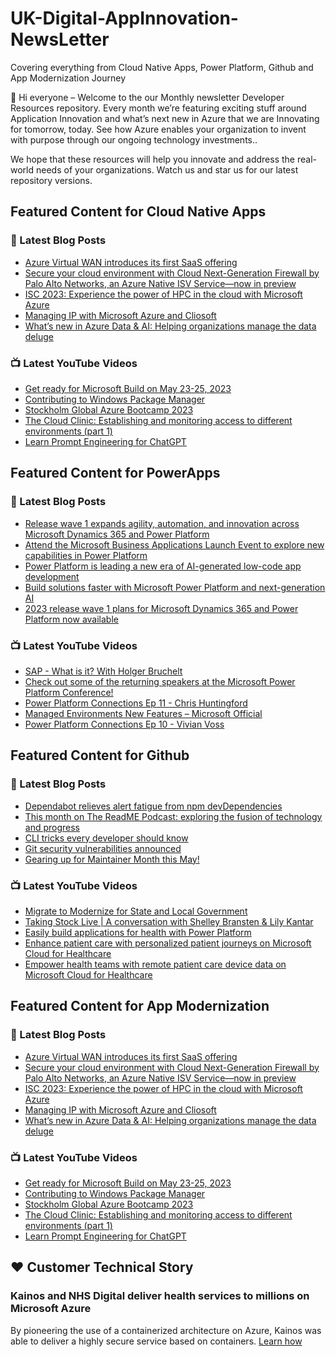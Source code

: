 # UK-Digital-AppInnovation-NewsLetter

Covering everything from Cloud Native Apps, Power Platform, Github and App Modernization Journey

👋 Hi everyone – Welcome to the our Monthly newsletter Developer Resources repository. Every month we’re featuring exciting stuff around Application Innovation and what’s next new in Azure that we are Innovating for tomorrow, today. See how Azure enables your organization to invent with purpose through our ongoing technology investments..


We hope that these resources will help you innovate and address the real-world needs of your organizations. Watch us and star us for our latest repository versions.

## Featured Content for Cloud Native Apps


### 📝 Latest Blog Posts

    
<!-- BLOGCNA:START -->
- [Azure Virtual WAN introduces its first SaaS offering](https://azure.microsoft.com/blog/azure-virtual-wan-introduces-its-first-saas-offering/)
- [Secure your cloud environment with Cloud Next-Generation Firewall by Palo Alto Networks, an Azure Native ISV Service—now in preview](https://azure.microsoft.com/blog/secure-your-cloud-environment-with-cloud-nextgeneration-firewall-by-palo-alto-networks-an-azure-native-isv-service-now-in-pre/)
- [ISC 2023: Experience the power of HPC in the cloud with Microsoft Azure](https://azure.microsoft.com/blog/isc-2023-experience-the-power-of-hpc-in-the-cloud-with-microsoft-azure/)
- [Managing IP with Microsoft Azure and Cliosoft](https://azure.microsoft.com/blog/managing-ip-with-microsoft-azure-and-cliosoft/)
- [What’s new in Azure Data & AI: Helping organizations manage the data deluge](https://azure.microsoft.com/blog/what-s-new-in-azure-data-and-ai-helping-organizations-manage-the-data-deluge/)
<!-- BLOGCNA:END -->

### 📺 Latest YouTube Videos

 
<!-- YOUTUBECNA:START -->
- [Get ready for Microsoft Build on May 23-25, 2023](https://www.youtube.com/watch?v=u1xP_38LWkc)
- [Contributing to Windows Package Manager](https://www.youtube.com/watch?v=zF3R3O2yzbs)
- [Stockholm Global Azure Bootcamp 2023](https://www.youtube.com/watch?v=MQnRKolcqT8)
- [The Cloud Clinic: Establishing and monitoring access to different environments &lpar;part 1&rpar;](https://www.youtube.com/watch?v=KmmHrNNZdEw)
- [Learn Prompt Engineering for ChatGPT](https://www.youtube.com/watch?v=2sEujkZ79E4)
<!-- YOUTUBECNA:END -->

##  Featured Content for PowerApps
### 📝 Latest Blog Posts
<!-- BLOGPOWER:START -->
- [Release wave 1 expands agility, automation, and innovation across Microsoft Dynamics 365 and Power Platform](https://cloudblogs.microsoft.com/dynamics365/bdm/2023/04/04/release-wave-1-expands-agility-automation-and-innovation-across-microsoft-dynamics-365-and-power-platform/)
- [Attend the Microsoft Business Applications Launch Event to explore new capabilities in Power Platform](https://cloudblogs.microsoft.com/powerplatform/2023/03/22/attend-the-microsoft-business-applications-launch-event-to-explore-new-capabilities-in-power-platform/)
- [Power Platform is leading a new era of AI-generated low-code app development](https://cloudblogs.microsoft.com/powerplatform/2023/03/16/power-platform-is-leading-a-new-era-of-ai-generated-low-code-app-development/)
- [Build solutions faster with Microsoft Power Platform and next-generation AI](https://cloudblogs.microsoft.com/powerplatform/2023/03/06/build-solutions-faster-with-microsoft-power-platform-and-next-generation-ai/)
- [2023 release wave 1 plans for Microsoft Dynamics 365 and Power Platform now available](https://cloudblogs.microsoft.com/dynamics365/bdm/2023/01/25/2023-release-wave-1-plans-for-microsoft-dynamics-365-and-power-platform-now-available/)
<!-- BLOGPOWER:END -->
 ### 📺 Latest YouTube Videos
    
<!-- YOUTUBEPOWER:START -->
- [SAP - What is it? With Holger Bruchelt](https://www.youtube.com/watch?v=k_bi5411Bzk)
- [Check out some of the returning speakers at the Microsoft Power Platform Conference!](https://www.youtube.com/watch?v=n5QooGLiSZE)
- [Power Platform Connections Ep 11 - Chris Huntingford](https://www.youtube.com/watch?v=0uo-lZckCJQ)
- [Managed Environments New Features – Microsoft Official](https://www.youtube.com/watch?v=tqVtDspgXII)
- [Power Platform Connections Ep 10 - Vivian Voss](https://www.youtube.com/watch?v=3qc18mvb22c)
<!-- YOUTUBEPOWER:END -->

##  Featured Content for Github
### 📝 Latest Blog Posts
<!-- BLOGGITHUB:START -->
- [Dependabot relieves alert fatigue from npm devDependencies](https://github.blog/2023-05-02-dependabot-relieves-alert-fatigue-from-npm-devdependencies/)
- [This month on The ReadME Podcast: exploring the fusion of technology and progress](https://github.blog/2023-04-28-this-month-on-the-readme-podcast-exploring-the-fusion-of-technology-and-progress/)
- [CLI tricks every developer should know](https://github.blog/2023-04-26-cli-tricks-every-developer-should-know/)
- [Git security vulnerabilities announced](https://github.blog/2023-04-25-git-security-vulnerabilities-announced-4/)
- [Gearing up for Maintainer Month this May!](https://github.blog/2023-04-25-gearing-up-for-maintainer-month-this-may/)
<!-- BLOGGITHUB:END -->
### 📺 Latest YouTube Videos
<!-- YOUTUBEGITHUB:START -->
- [Migrate to Modernize for State and Local Government](https://www.youtube.com/watch?v=gb9Vi0KhpLo)
- [Taking Stock Live | A conversation with Shelley Bransten &amp; Lily Kantar](https://www.youtube.com/watch?v=bzd3n3_EHrE)
- [Easily build applications for health with Power Platform](https://www.youtube.com/watch?v=y82glsOyWgs)
- [Enhance patient care with personalized patient journeys on Microsoft Cloud for Healthcare](https://www.youtube.com/watch?v=OWMBCSi-iA8)
- [Empower health teams with remote patient care device data on Microsoft Cloud for Healthcare](https://www.youtube.com/watch?v=4VyNmawbqcM)
<!-- YOUTUBEGITHUB:END -->
##  Featured Content for App Modernization
### 📝 Latest Blog Posts
<!-- BLOGAPPMOD:START -->
- [Azure Virtual WAN introduces its first SaaS offering](https://azure.microsoft.com/blog/azure-virtual-wan-introduces-its-first-saas-offering/)
- [Secure your cloud environment with Cloud Next-Generation Firewall by Palo Alto Networks, an Azure Native ISV Service—now in preview](https://azure.microsoft.com/blog/secure-your-cloud-environment-with-cloud-nextgeneration-firewall-by-palo-alto-networks-an-azure-native-isv-service-now-in-pre/)
- [ISC 2023: Experience the power of HPC in the cloud with Microsoft Azure](https://azure.microsoft.com/blog/isc-2023-experience-the-power-of-hpc-in-the-cloud-with-microsoft-azure/)
- [Managing IP with Microsoft Azure and Cliosoft](https://azure.microsoft.com/blog/managing-ip-with-microsoft-azure-and-cliosoft/)
- [What’s new in Azure Data & AI: Helping organizations manage the data deluge](https://azure.microsoft.com/blog/what-s-new-in-azure-data-and-ai-helping-organizations-manage-the-data-deluge/)
<!-- BLOGAPPMOD:END -->
### 📺 Latest YouTube Videos
<!-- YOUTUBEAPPMOD:START -->
- [Get ready for Microsoft Build on May 23-25, 2023](https://www.youtube.com/watch?v=u1xP_38LWkc)
- [Contributing to Windows Package Manager](https://www.youtube.com/watch?v=zF3R3O2yzbs)
- [Stockholm Global Azure Bootcamp 2023](https://www.youtube.com/watch?v=MQnRKolcqT8)
- [The Cloud Clinic: Establishing and monitoring access to different environments &lpar;part 1&rpar;](https://www.youtube.com/watch?v=KmmHrNNZdEw)
- [Learn Prompt Engineering for ChatGPT](https://www.youtube.com/watch?v=2sEujkZ79E4)
<!-- YOUTUBEAPPMOD:END -->


## ♥️ Customer Technical Story 

### Kainos and NHS Digital deliver health services to millions on Microsoft Azure

By pioneering the use of a containerized architecture on Azure, Kainos was able to deliver a highly secure service based on containers. [Learn how](https://customers.microsoft.com/en-us/story/1368348549535774520-kainos-and-nhs-digital-deliver-health-services-to-millions-on-microsoft-azure)

